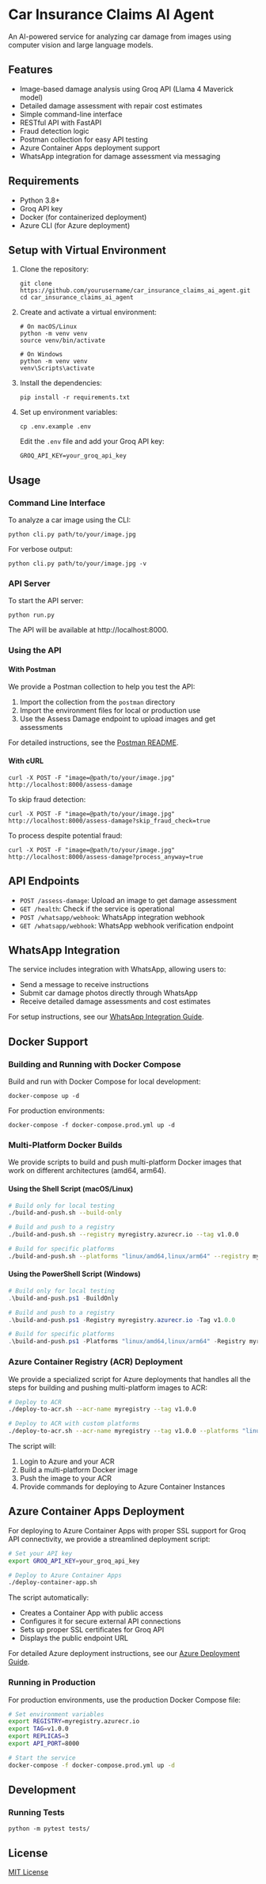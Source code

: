 # Car Insurance Claims AI Agent

An AI-powered service for analyzing car damage from images using computer vision and large language models.

## Features

- Image-based damage analysis using Groq API (Llama 4 Maverick model)
- Detailed damage assessment with repair cost estimates
- Simple command-line interface
- RESTful API with FastAPI
- Fraud detection logic
- Postman collection for easy API testing
- Azure Container Apps deployment support
- WhatsApp integration for damage assessment via messaging

## Requirements

- Python 3.8+
- Groq API key
- Docker (for containerized deployment)
- Azure CLI (for Azure deployment)

## Setup with Virtual Environment

1. Clone the repository:
   ```
   git clone https://github.com/yourusername/car_insurance_claims_ai_agent.git
   cd car_insurance_claims_ai_agent
   ```

2. Create and activate a virtual environment:
   ```
   # On macOS/Linux
   python -m venv venv
   source venv/bin/activate

   # On Windows
   python -m venv venv
   venv\Scripts\activate
   ```

3. Install the dependencies:
   ```
   pip install -r requirements.txt
   ```

4. Set up environment variables:
   ```
   cp .env.example .env
   ```
   Edit the `.env` file and add your Groq API key:
   ```
   GROQ_API_KEY=your_groq_api_key
   ```

## Usage

### Command Line Interface

To analyze a car image using the CLI:

```
python cli.py path/to/your/image.jpg
```

For verbose output:

```
python cli.py path/to/your/image.jpg -v
```

### API Server

To start the API server:

```
python run.py
```

The API will be available at http://localhost:8000.

### Using the API

#### With Postman

We provide a Postman collection to help you test the API:

1. Import the collection from the `postman` directory
2. Import the environment files for local or production use
3. Use the Assess Damage endpoint to upload images and get assessments

For detailed instructions, see the [Postman README](postman/README.md).

#### With cURL

```
curl -X POST -F "image=@path/to/your/image.jpg" http://localhost:8000/assess-damage
```

To skip fraud detection:

```
curl -X POST -F "image=@path/to/your/image.jpg" http://localhost:8000/assess-damage?skip_fraud_check=true
```

To process despite potential fraud:

```
curl -X POST -F "image=@path/to/your/image.jpg" http://localhost:8000/assess-damage?process_anyway=true
```

## API Endpoints

- `POST /assess-damage`: Upload an image to get damage assessment
- `GET /health`: Check if the service is operational
- `POST /whatsapp/webhook`: WhatsApp integration webhook
- `GET /whatsapp/webhook`: WhatsApp webhook verification endpoint

## WhatsApp Integration

The service includes integration with WhatsApp, allowing users to:
- Send a message to receive instructions
- Submit car damage photos directly through WhatsApp
- Receive detailed damage assessments and cost estimates

For setup instructions, see our [WhatsApp Integration Guide](WHATSAPP_INTEGRATION.md).

## Docker Support

### Building and Running with Docker Compose

Build and run with Docker Compose for local development:

```
docker-compose up -d
```

For production environments:
```
docker-compose -f docker-compose.prod.yml up -d
```

### Multi-Platform Docker Builds

We provide scripts to build and push multi-platform Docker images that work on different architectures (amd64, arm64).

#### Using the Shell Script (macOS/Linux)

```bash
# Build only for local testing
./build-and-push.sh --build-only

# Build and push to a registry
./build-and-push.sh --registry myregistry.azurecr.io --tag v1.0.0

# Build for specific platforms
./build-and-push.sh --platforms "linux/amd64,linux/arm64" --registry myregistry.azurecr.io
```

#### Using the PowerShell Script (Windows)

```powershell
# Build only for local testing
.\build-and-push.ps1 -BuildOnly

# Build and push to a registry
.\build-and-push.ps1 -Registry myregistry.azurecr.io -Tag v1.0.0

# Build for specific platforms
.\build-and-push.ps1 -Platforms "linux/amd64,linux/arm64" -Registry myregistry.azurecr.io
```

### Azure Container Registry (ACR) Deployment

We provide a specialized script for Azure deployments that handles all the steps for building and pushing multi-platform images to ACR:

```bash
# Deploy to ACR
./deploy-to-acr.sh --acr-name myregistry --tag v1.0.0

# Deploy to ACR with custom platforms
./deploy-to-acr.sh --acr-name myregistry --tag v1.0.0 --platforms "linux/amd64,linux/arm64,linux/arm/v7"
```

The script will:
1. Login to Azure and your ACR
2. Build a multi-platform Docker image
3. Push the image to your ACR
4. Provide commands for deploying to Azure Container Instances

## Azure Container Apps Deployment

For deploying to Azure Container Apps with proper SSL support for Groq API connectivity, we provide a streamlined deployment script:

```bash
# Set your API key
export GROQ_API_KEY=your_groq_api_key

# Deploy to Azure Container Apps
./deploy-container-app.sh
```

The script automatically:
- Creates a Container App with public access
- Configures it for secure external API connections
- Sets up proper SSL certificates for Groq API
- Displays the public endpoint URL

For detailed Azure deployment instructions, see our [Azure Deployment Guide](AZURE_DEPLOYMENT.md).

### Running in Production

For production environments, use the production Docker Compose file:

```bash
# Set environment variables
export REGISTRY=myregistry.azurecr.io
export TAG=v1.0.0
export REPLICAS=3
export API_PORT=8000

# Start the service
docker-compose -f docker-compose.prod.yml up -d
```

## Development

### Running Tests

```
python -m pytest tests/
```

## License

[MIT License](LICENSE) 